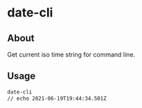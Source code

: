 # date-cli

## About <a name = "about"></a>

Get current iso time string for command line. 

## Usage <a name = "usage"></a>

```bash
date-cli
// echo 2021-06-19T19:44:34.501Z
```

